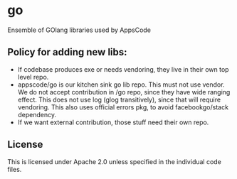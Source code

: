 # go
Ensemble of GOlang libraries used by AppsCode

## Policy for adding new libs:
 * If codebase produces exe or needs vendoring, they live in their own top level repo.
 * appscode/go is our kitchen sink go lib repo. This must not use vendor. We do not accept contribution in /go repo,
  since they have wide ranging effect. This does not use log (glog transitively), since that will require vendoring.
   This also uses official errors pkg, to avoid facebookgo/stack dependency.
 * If we want external contribution, those stuff need their own repo.

## License
This is licensed under Apache 2.0 unless specified in the individual code files.
